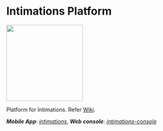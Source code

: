 # Intimations Platform

<p align="left">
  <img width="200" height="200" src="https://github.com/codingkapoor/intimations-platform/blob/master/logo.png">
</p>

Platform for Intimations. Refer [Wiki](https://github.com/codingkapoor/intimations-platform/wiki).

***Mobile App***: *[intimations](https://github.com/codingkapoor/intimations)*, ***Web console***: *[intimations-console](https://github.com/codingkapoor/intimations-console)*
